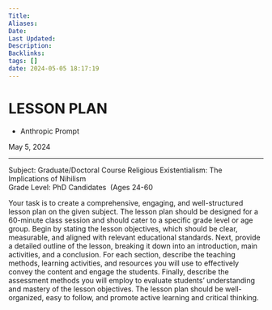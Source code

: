```yaml
---
Title: 
Aliases: 
Date: 
Last Updated: 
Description: 
Backlinks: 
tags: []
date: 2024-05-05 18:17:19
---
```


# LESSON PLAN

- Anthropic Prompt

May 5, 2024

* * *

Subject: Graduate/Doctoral Course Religious Existentialism: The Implications of Nihilism  
Grade Level: PhD Candidates  (Ages 24-60

Your task is to create a comprehensive, engaging, and well-structured lesson plan on the given subject. The lesson plan should be designed for a 60-minute class session and should cater to a specific grade level or age group. Begin by stating the lesson objectives, which should be clear, measurable, and aligned with relevant educational standards. Next, provide a detailed outline of the lesson, breaking it down into an introduction, main activities, and a conclusion. For each section, describe the teaching methods, learning activities, and resources you will use to effectively convey the content and engage the students. Finally, describe the assessment methods you will employ to evaluate students’ understanding and mastery of the lesson objectives. The lesson plan should be well-organized, easy to follow, and promote active learning and critical thinking.

